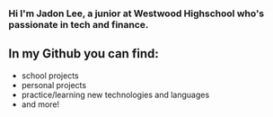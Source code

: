 ### Hi I'm Jadon Lee, a junior at Westwood Highschool who's passionate in tech and finance.

## In my Github you can find:
- school projects
- personal projects
- practice/learning new technologies and languages
- and more!


<!--
**JadonLee8/JadonLee8** is a ✨ _special_ ✨ repository because its `README.md` (this file) appears on your GitHub profile.

Here are some ideas to get you started:

- 🔭 I’m currently working on ...
- 🌱 I’m currently learning ...
- 👯 I’m looking to collaborate on ...
- 🤔 I’m looking for help with ...
- 💬 Ask me about ...
- 📫 How to reach me: ...
- 😄 Pronouns: ...
- ⚡ Fun fact: ...
-->
